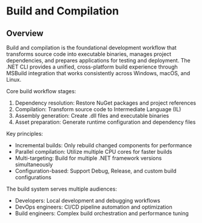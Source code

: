 # Build and Compilation

## Overview

Build and compilation is the foundational development workflow that transforms source code into executable binaries, manages project dependencies, and prepares applications for testing and deployment. The .NET CLI provides a unified, cross-platform build experience through MSBuild integration that works consistently across Windows, macOS, and Linux.

Core build workflow stages:

1. Dependency resolution: Restore NuGet packages and project references
2. Compilation: Transform source code to Intermediate Language (IL)
3. Assembly generation: Create .dll files and executable binaries
4. Asset preparation: Generate runtime configuration and dependency files

Key principles:

- Incremental builds: Only rebuild changed components for performance
- Parallel compilation: Utilize multiple CPU cores for faster builds
- Multi-targeting: Build for multiple .NET framework versions simultaneously
- Configuration-based: Support Debug, Release, and custom build configurations

The build system serves multiple audiences:

- Developers: Local development and debugging workflows
- DevOps engineers: CI/CD pipeline automation and optimization
- Build engineers: Complex build orchestration and performance tuning
